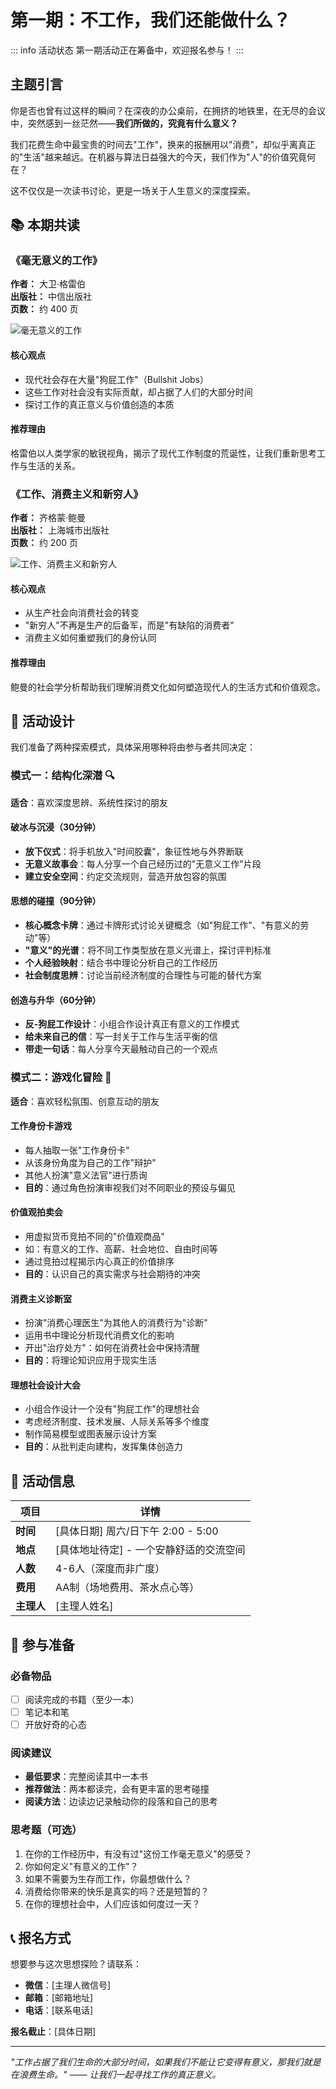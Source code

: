 # 第一期：不工作，我们还能做什么？

::: info 活动状态
第一期活动正在筹备中，欢迎报名参与！
:::

## 主题引言

你是否也曾有过这样的瞬间？在深夜的办公桌前，在拥挤的地铁里，在无尽的会议中，突然感到一丝茫然——**我们所做的，究竟有什么意义？**

我们花费生命中最宝贵的时间去"工作"，换来的报酬用以"消费"，却似乎离真正的"生活"越来越远。在机器与算法日益强大的今天，我们作为"人"的价值究竟何在？

这不仅仅是一次读书讨论，更是一场关于人生意义的深度探索。

## 📚 本期共读

### 《毫无意义的工作》
**作者：** 大卫·格雷伯  
**出版社：** 中信出版社  
**页数：** 约 400 页

![毫无意义的工作](https://img3.doubanio.com/view/subject/l/public/s34063001.jpg)

#### 核心观点
- 现代社会存在大量"狗屁工作"（Bullshit Jobs）
- 这些工作对社会没有实际贡献，却占据了人们的大部分时间
- 探讨工作的真正意义与价值创造的本质

#### 推荐理由
格雷伯以人类学家的敏锐视角，揭示了现代工作制度的荒诞性，让我们重新思考工作与生活的关系。

### 《工作、消费主义和新穷人》
**作者：** 齐格蒙·鲍曼  
**出版社：** 上海城市出版社  
**页数：** 约 200 页

![工作、消费主义和新穷人](https://img1.doubanio.com/view/subject/l/public/s33973619.jpg)

#### 核心观点
- 从生产社会向消费社会的转变
- "新穷人"不再是生产的后备军，而是"有缺陷的消费者"
- 消费主义如何重塑我们的身份认同

#### 推荐理由
鲍曼的社会学分析帮助我们理解消费文化如何塑造现代人的生活方式和价值观念。

## 🎯 活动设计

我们准备了两种探索模式，具体采用哪种将由参与者共同决定：

### 模式一：结构化深潜 🔍

**适合**：喜欢深度思辨、系统性探讨的朋友

#### 破冰与沉浸（30分钟）
- **放下仪式**：将手机放入"时间胶囊"，象征性地与外界断联
- **无意义故事会**：每人分享一个自己经历过的"无意义工作"片段
- **建立安全空间**：约定交流规则，营造开放包容的氛围

#### 思想的碰撞（90分钟）
- **核心概念卡牌**：通过卡牌形式讨论关键概念（如"狗屁工作"、"有意义的劳动"等）
- **"意义"的光谱**：将不同工作类型放在意义光谱上，探讨评判标准
- **个人经验映射**：结合书中理论分析自己的工作经历
- **社会制度思辨**：讨论当前经济制度的合理性与可能的替代方案

#### 创造与升华（60分钟）
- **反-狗屁工作设计**：小组合作设计真正有意义的工作模式
- **给未来自己的信**：写一封关于工作与生活平衡的信
- **带走一句话**：每人分享今天最触动自己的一个观点

### 模式二：游戏化冒险 🎲

**适合**：喜欢轻松氛围、创意互动的朋友

#### 工作身份卡游戏
- 每人抽取一张"工作身份卡"
- 从该身份角度为自己的工作"辩护"
- 其他人扮演"意义法官"进行质询
- **目的**：通过角色扮演审视我们对不同职业的预设与偏见

#### 价值观拍卖会
- 用虚拟货币竞拍不同的"价值观商品"
- 如：有意义的工作、高薪、社会地位、自由时间等
- 通过竞拍过程揭示内心真正的价值排序
- **目的**：认识自己的真实需求与社会期待的冲突

#### 消费主义诊断室
- 扮演"消费心理医生"为其他人的消费行为"诊断"
- 运用书中理论分析现代消费文化的影响
- 开出"治疗处方"：如何在消费社会中保持清醒
- **目的**：将理论知识应用于现实生活

#### 理想社会设计大会
- 小组合作设计一个没有"狗屁工作"的理想社会
- 考虑经济制度、技术发展、人际关系等多个维度
- 制作简易模型或图表展示设计方案
- **目的**：从批判走向建构，发挥集体创造力

## 📅 活动信息

| 项目 | 详情 |
|------|------|
| **时间** | [具体日期] 周六/日下午 2:00 - 5:00 |
| **地点** | [具体地址待定] - 一个安静舒适的交流空间 |
| **人数** | 4-6人（深度而非广度） |
| **费用** | AA制（场地费用、茶水点心等） |
| **主理人** | [主理人姓名] |

## 🎒 参与准备

### 必备物品
- [ ] 阅读完成的书籍（至少一本）
- [ ] 笔记本和笔
- [ ] 开放好奇的心态

### 阅读建议
- **最低要求**：完整阅读其中一本书
- **推荐做法**：两本都读完，会有更丰富的思考碰撞
- **阅读方法**：边读边记录触动你的段落和自己的思考

### 思考题（可选）
1. 在你的工作经历中，有没有过"这份工作毫无意义"的感受？
2. 你如何定义"有意义的工作"？
3. 如果不需要为生存而工作，你最想做什么？
4. 消费给你带来的快乐是真实的吗？还是短暂的？
5. 在你的理想社会中，人们应该如何度过一天？

## 📞 报名方式

想要参与这次思想探险？请联系：

- **微信**：[主理人微信号]
- **邮箱**：[邮箱地址]
- **电话**：[联系电话]

**报名截止**：[具体日期]

---

*"工作占据了我们生命的大部分时间，如果我们不能让它变得有意义，那我们就是在浪费生命。" —— 让我们一起寻找工作的真正意义。* 